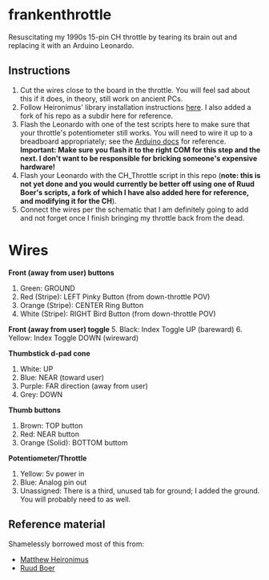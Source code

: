 # frankenthrottle
Resuscitating my 1990s 15-pin CH throttle by tearing its brain out and replacing it with an Arduino Leonardo.

## Instructions
1. Cut the wires close to the board in the throttle. You will feel sad about this if it does, in theory, still work on ancient PCs.
2. Follow Heironimus' library installation instructions [here](https://github.com/MHeironimus/ArduinoJoystickLibrary). I also added a fork of his repo as a subdir here for reference.
3. Flash the Leonardo with one of the test scripts here to make sure that your throttle's potentiometer still works. You will need to wire it up to a breadboard appropriately; see the [Arduino docs](https://www.arduino.cc/en/tutorial/potentiometer) for reference. **Important: Make sure you flash it to the right COM for this step and the next. I don't want to be responsible for bricking someone's expensive hardware!**
4. Flash your Leonardo with the CH_Throttle script in this repo (**note: this is not yet done and you would currently be better off using one of Ruud Boer's scripts, a fork of which I have also added here for reference, and modifying it for the CH**).
5. Connect the wires per the schematic that I am definitely going to add and not forget once I finish bringing my throttle back from the dead.

# Wires
**Front (away from user) buttons**
1. Green: GROUND
2. Red (Stripe): LEFT Pinky Button (from down-throttle POV)
3. Orange (Stripe): CENTER Ring Button  
4. White (Stripe): RIGHT Bird Button (from down-throttle POV)

**Front (away from user) toggle**
5. Black: Index Toggle UP (bareward)
6. Yellow: Index Toggle DOWN (wireward)

**Thumbstick d-pad cone**
1. White: UP
2. Blue: NEAR (toward user)
3. Purple: FAR direction (away from user)
4. Grey: DOWN

**Thumb buttons** 
1. Brown: TOP button
2. Red: NEAR button
3. Orange (Solid): BOTTOM buttom

**Potentiometer/Throttle**
1. Yellow: 5v power in
2. Blue: Analog pin out
3. Unassigned: There is a third, unused tab for ground; I added the ground. You will probably need to as well.

## Reference material
Shamelessly borrowed most of this from:
* [Matthew Heironimus](https://www.instructables.com/Arduino-LeonardoMicro-as-Game-ControllerJoystick/)
* [Ruud Boer](https://rudysmodelrailway.wordpress.com/2018/07/09/a-super-smooth-joystick-and-throttle-part-3-wiring-and-software-with-download/)
